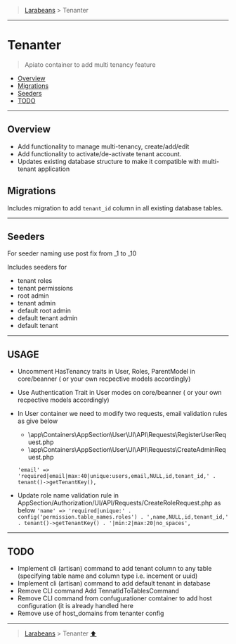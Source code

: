 > [Larabeans](README.md) > Tenanter

---

# Tenanter

> Apiato container to add multi tenancy feature

* [Overview](#overview)
* [Migrations](#migrations)
* [Seeders](#seeders)
* [TODO](#todo)

---

## Overview

- Add functionality to manage multi-tenancy, create/add/edit
- Add functionality to activate/de-activate tenant account.
- Updates existing database structure to make it compatible with multi-tenant application


## Migrations

Includes migration to add `tenant_id` column in all existing database tables.

---

## Seeders

For seeder naming use post fix from _1 to _10

Includes seeders for

- tenant roles
- tenant permissions
- root admin
- tenant admin
- default root admin
- default tenant admin
- default tenant

---

## USAGE

- Uncomment HasTenancy traits in User, Roles, ParentModel in core/beanner ( or your own recpective models accordingly)
- Use Authentication Trait in User modes on core/beanner ( or your own recpective models accordingly)
- In User container we need to modify two requests, email validation rules as give below
    - \app\Containers\AppSection\User\UI\API\Requests\RegisterUserRequest.php
    - \app\Containers\AppSection\User\UI\API\Requests\CreateAdminRequest.php

  `'email' => 'required|email|max:40|unique:users,email,NULL,id,tenant_id,' . tenant()->getTenantKey(),`
- Update role name validation rule in AppSection/Authorization/UI/API/Requests/CreateRoleRequest.php as below
  `'name' => 'required|unique:' . config('permission.table_names.roles') . ',name,NULL,id,tenant_id,' . tenant()->getTenantKey() . '|min:2|max:20|no_spaces',`
---

## TODO

- Implement cli (artisan) command to add tenant column to any table (specifying table name and column type i.e. incement
  or uuid)
- Implement cli (artisan) command to add default tenant in database
- Remove CLI command Add TennatIdToTablesCommand
- Remove CLI command from confugurationer comtainer to add host configuration (it is already handled here
- Remove use of host_domains from tenanter config

---

> [Larabeans](README.md) > Tenanter [⬆](#tenanter)
